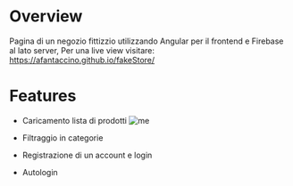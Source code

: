 # Overview

Pagina di un negozio fittizzio utilizzando Angular per il frontend e Firebase al lato server, 
Per una live view visitare: https://afantaccino.github.io/fakeStore/

# Features

- Caricamento lista di prodotti
    ![me](https://github.com/fakeStore/src/assets/listaProdotti.gif)

- Filtraggio in categorie

- Registrazione di un account e login

- Autologin